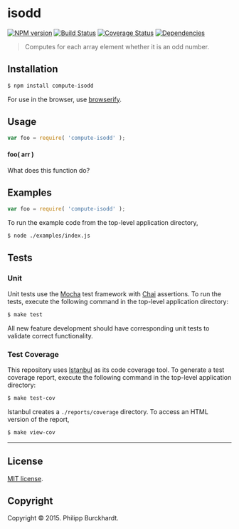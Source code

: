 isodd
===
[![NPM version][npm-image]][npm-url] [![Build Status][travis-image]][travis-url] [![Coverage Status][coveralls-image]][coveralls-url] [![Dependencies][dependencies-image]][dependencies-url]

>  Computes for each array element whether it is an odd number. 


## Installation

``` bash
$ npm install compute-isodd
```

For use in the browser, use [browserify](https://github.com/substack/node-browserify).


## Usage

``` javascript
var foo = require( 'compute-isodd' );
```

#### foo( arr )

What does this function do?


## Examples

``` javascript
var foo = require( 'compute-isodd' );
```

To run the example code from the top-level application directory,

``` bash
$ node ./examples/index.js
```


## Tests

### Unit

Unit tests use the [Mocha](http://mochajs.org/) test framework with [Chai](http://chaijs.com) assertions. To run the tests, execute the following command in the top-level application directory:

``` bash
$ make test
```

All new feature development should have corresponding unit tests to validate correct functionality.


### Test Coverage

This repository uses [Istanbul](https://github.com/gotwarlost/istanbul) as its code coverage tool. To generate a test coverage report, execute the following command in the top-level application directory:

``` bash
$ make test-cov
```

Istanbul creates a `./reports/coverage` directory. To access an HTML version of the report,

``` bash
$ make view-cov
```


---
## License

[MIT license](http://opensource.org/licenses/MIT). 


## Copyright

Copyright &copy; 2015. Philipp Burckhardt.


[npm-image]: http://img.shields.io/npm/v/compute-isodd.svg
[npm-url]: https://npmjs.org/package/compute-isodd

[travis-image]: http://img.shields.io/travis/compute-io/isodd/master.svg
[travis-url]: https://travis-ci.org/compute-io/isodd

[coveralls-image]: https://img.shields.io/coveralls/compute-io/isodd/master.svg
[coveralls-url]: https://coveralls.io/r/compute-io/isodd?branch=master

[dependencies-image]: http://img.shields.io/david/compute-io/isodd.svg
[dependencies-url]: https://david-dm.org/compute-io/isodd

[dev-dependencies-image]: http://img.shields.io/david/dev/compute-io/isodd.svg
[dev-dependencies-url]: https://david-dm.org/dev/compute-io/isodd

[github-issues-image]: http://img.shields.io/github/issues/compute-io/isodd.svg
[github-issues-url]: https://github.com/compute-io/isodd/issues

